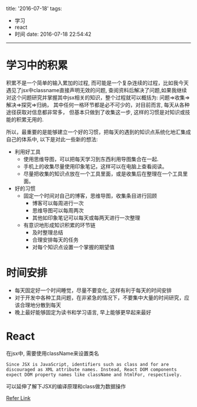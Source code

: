 title: '2016-07-18'
tags:
  - 学习
  - react
  - 时间
date: 2016-07-18 22:54:42
---


学习中的积累
===
积累不是一个简单的输入累加的过程, 而可能是一个复杂连续的过程，比如我今天遇见了jsx中classname直接声明无效的问题, 查阅资料后解决了问题,如果我继续对这个问题研究并掌握其中jsx相关的知识，整个过程就可以概括为:
问题=>收集=>解决=>探究=>归纳， 其中任何一格环节都是必不可少的，对目前而言, 每天从各种途径获取对信息都非常多， 但基本只做到了收集这一步, 这样的习惯是对知识或技能的积累无用的.

所以，最重要的是能够建立一个好的习惯，把每天的遇到的知识点系统化地汇集成自己的体系中, 以下是对此一些新的想法:

- 利用好工具
  - 使用思维导图，可以把每天学习到东西利用导图集合在一起.
  - 手机上的收集尽量使用印象笔记，这样可以在电脑上查看阅读。
  - 尽量把收集的知识点放在一个工具里面，或是收集后在整理在一个工具里面。
- 好的习惯
  - 固定一个时间对自己的博客，思维导图，收集条目进行回顾
    - 博客可以每周进行一次
    - 思维导图可以每周两次
    - 其他如印象笔记可以每天或每两天进行一次整理
  - 有意识地形成知识积累的环节链
    - 及时整理总结
    - 合理安排每天的任务
    - 对每个知识点设置一个掌握的期望值


时间安排
===
- 每天固定好一个时间睡觉，尽量不要变化, 这样有利于每天的时间安排
- 对于开发中各种工具问题，在非紧急的情况下，不要集中大量的时间研究，应该合理地分散到每天
- 晚上最好能够固定为读书和学习语言, 早上能够更早起来最好

React
===
在jsx中, 需要使用className来设置类名

    Since JSX is JavaScript, identifiers such as class and for are discouraged as XML attribute names. Instead, React DOM components expect DOM property names like className and htmlFor, respectively.

可以延伸了解下JSX的编译原理和class做为数据操作

[Refer Link](https://facebook.github.io/react/docs/jsx-in-depth.html)
